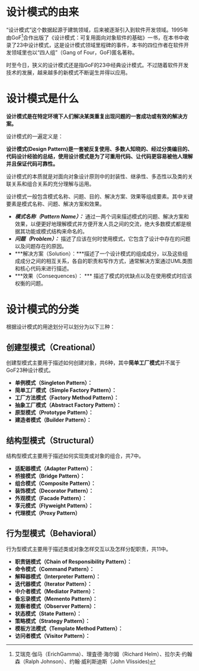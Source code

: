 # 设计模式的由来

“设计模式”这个数据起源于建筑领域，后来被逐渐引入到软件开发领域。1995年由GoF[^Gof]合作出版了《设计模式：可复用面向对象软件的基础》一书，在本书中收录了23中设计模式，这是设计模式领域里程碑的事件，本书的四位作者在软件开发领域里也以“四人组”（Gang of Four，GoF)匿名著称。



时至今日，狭义的设计模式还是指GoF的23中经典设计模式。不过随着软件开发技术的发展，越来越多的新模式不断诞生并得以应用。



# 设计模式是什么

**设计模式是在特定环境下人们解决某类重复出现问题的一套成功或有效的解决方案。**



设计模式的一遍定义是：

**设计模式(Design Pattern)是一套被反复使用、多数人知晓的、经过分类编目的、代码设计经验的总结，使用设计模式是为了可重用代码、让代码更容易被他人理解并且保证代码可靠性。**



设计模式的本质就是对面向对象设计原则中的封装性、继承性、多态性以及类的关联关系和组合关系的充分理解与运用。



设计模式一般包含模式名称、问题、目的、解决方案、效果等组成要素。其中关键要素是模式名称、问题、解决方案和效果。

- ***模式名称（Pattern Name）：*** 通过一两个词来描述模式的问题、解决方案和效果，以便更好地理解模式并方便开发人员之间的交流，绝大多数模式都是根据其功能或模式结构来命名的。
- ***问题（Problem）：*** 描述了应该在何时使用模式，它包含了设计中存在的问题以及问题存在的原因。
- ***解决方案（Solution）：***描述了一个设计模式的组成成分，以及这些组成成分之间的相互关系，各自的职责和写作方式，通常解决方案通过UML类图和核心代码来进行描述。
- ***效果（Consequences）： *** 描述了模式的优缺点以及在使用模式时应该权衡的问题。



# 设计模式的分类

根据设计模式的用途划分可以划分为以下三种：

## 创建型模式（Creational）

创建型模式主要用于描述如何创建对象，共6种，其中**简单工厂模式**并不属于GoF23种设计模式。

- **单例模式（Singleton Pattern）：**
- **简单工厂模式（Simple Factory Pattern）：**
- **工厂方法模式（Factory Method Pattern）：**
- **抽象工厂模式（Abstract Factory Pattern）：**
- **原型模式（Prototype Pattern）：**
- **建造者模式（Builder Pattern）：**



## 结构型模式（Structural）

结构型模式主要用于描述如何实现类或对象的组合，共7中。

- **适配器模式（Adapter Pattern）：**
- **桥接模式（Bridge Pattern）：**
- **组合模式（Composite Pattern）：**
- **装饰模式（Decorator Pattern）：**
- **外观模式（Facade Pattern）：**
- **享元模式（Flyweight Pattern）：**
- **代理模式（Proxy Pattern）**



## 行为型模式（Behavioral）

行为型模式主要用于描述类或对象怎样交互以及怎样分配职责，共11中。

- **职责链模式（Chain of Responsibility Pattern）：**
- **命令模式（Command Pattern）：**
- **解释器模式（Interpreter Pattern）：**
- **迭代器模式（Iterator Pattern）：**
- **中介者模式（Mediator Pattern）：**
- **备忘录模式（Memento Pattern）：**
- **观察者模式（Observer Pattern）：**
- **状态模式（State Pattern）：**
- **策略模式（Strategy Pattern）：**
- **模板方法模式（Template Method Pattern）：**
- **访问者模式（Visitor Pattern）：**











[^GoF]:艾瑞克·伽马（ErichGamma）、理査德·海尔姆（Richard Helm）、拉尔夫·约翰森（Ralph Johnson）、约翰·威利斯迪斯（John Vlissides)

